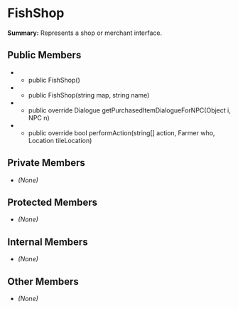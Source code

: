# FishShop

**Summary:** Represents a shop or merchant interface.

## Public Members
- - public FishShop()
- - public FishShop(string map, string name)
- - public override Dialogue getPurchasedItemDialogueForNPC(Object i, NPC n)
- - public override bool performAction(string[] action, Farmer who, Location tileLocation)

## Private Members
- *(None)*

## Protected Members
- *(None)*

## Internal Members
- *(None)*

## Other Members
- *(None)*
